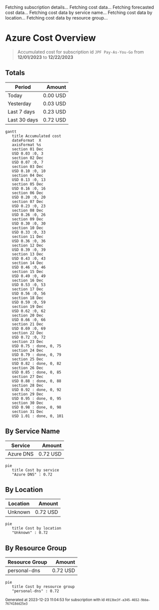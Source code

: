 Fetching subscription details...
Fetching cost data...
Fetching forecasted cost data...
Fetching cost data by service name...
Fetching cost data by location...
Fetching cost data by resource group...
# Azure Cost Overview

> Accumulated cost for subscription id `JPF Pay-As-You-Go` from **12/01/2023** to **12/22/2023**

## Totals

|Period|Amount|
|---|---:|
|Today|0.00 USD|
|Yesterday|0.03 USD|
|Last 7 days|0.23 USD|
|Last 30 days|0.72 USD|

```mermaid
gantt
   title Accumulated cost
   dateFormat  X
   axisFormat %s
   section 01 Dec
   USD 0.03 :0, 3
   section 02 Dec
   USD 0.07 :0, 7
   section 03 Dec
   USD 0.10 :0, 10
   section 04 Dec
   USD 0.13 :0, 13
   section 05 Dec
   USD 0.16 :0, 16
   section 06 Dec
   USD 0.20 :0, 20
   section 07 Dec
   USD 0.23 :0, 23
   section 08 Dec
   USD 0.26 :0, 26
   section 09 Dec
   USD 0.30 :0, 30
   section 10 Dec
   USD 0.33 :0, 33
   section 11 Dec
   USD 0.36 :0, 36
   section 12 Dec
   USD 0.39 :0, 39
   section 13 Dec
   USD 0.43 :0, 43
   section 14 Dec
   USD 0.46 :0, 46
   section 15 Dec
   USD 0.49 :0, 49
   section 16 Dec
   USD 0.53 :0, 53
   section 17 Dec
   USD 0.56 :0, 56
   section 18 Dec
   USD 0.59 :0, 59
   section 19 Dec
   USD 0.62 :0, 62
   section 20 Dec
   USD 0.66 :0, 66
   section 21 Dec
   USD 0.69 :0, 69
   section 22 Dec
   USD 0.72 :0, 72
   section 23 Dec
   USD 0.75 : done, 0, 75
   section 24 Dec
   USD 0.79 : done, 0, 79
   section 25 Dec
   USD 0.82 : done, 0, 82
   section 26 Dec
   USD 0.85 : done, 0, 85
   section 27 Dec
   USD 0.88 : done, 0, 88
   section 28 Dec
   USD 0.92 : done, 0, 92
   section 29 Dec
   USD 0.95 : done, 0, 95
   section 30 Dec
   USD 0.98 : done, 0, 98
   section 31 Dec
   USD 1.01 : done, 0, 101
```

## By Service Name

|Service|Amount|
|---|---:|
|Azure DNS|0.72 USD|

```mermaid
pie
   title Cost by service
   "Azure DNS" : 0.72
```

## By Location

|Location|Amount|
|---|---:|
|Unknown|0.72 USD|

```mermaid
pie
   title Cost by location
   "Unknown" : 0.72
```

## By Resource Group

|Resource Group|Amount|
|---|---:|
|personal-dns|0.72 USD|

```mermaid
pie
   title Cost by resource group
   "personal-dns" : 0.72
```

<sup>Generated at 2023-12-23 11:04:53 for subscription with id `4913be3f-a345-4652-9bba-767418dd25e3`</sup>
